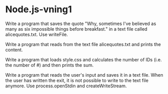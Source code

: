 # Node.js-vning1

Write a program that saves the quote "Why, sometimes I've believed as many as six impossible things before breakfast." in a text file called alicequotes.txt. Use writeFile.

Write a program that reads from the text file alicequotes.txt and prints the content.

Write a program that loads style.css and calculates the number of IDs (i.e. the number of #) and then prints the sum.

Write a program that reads the user's input and saves it in a text file. When the user has written the exit, it is not possible to write to the text file anymore. Use process.openStdin and createWriteStream.
